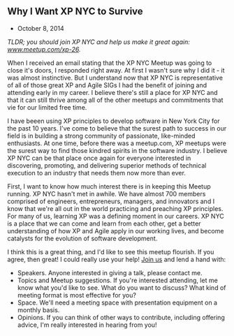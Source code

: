 ## Why I Want XP NYC to Survive
- October 8, 2014

*TLDR; you should join XP NYC and help us make it great again: www.meetup.com/xp-26.*

When I received an email stating that the XP NYC Meetup was going to close it's doors, I responded right away. At first I wasn't sure why I did it - it was almost instinctive. But I understand now that XP NYC is representative of all of those great XP and Agile SIGs I had the benefit of joining and attending early in my career. I believe there's still a place for XP NYC and that it can still thrive among all of the other meetups and commitments that vie for our limited free time.

I have beeen using XP principles to develop software in New York City for the past 10 years. I've come to believe that the surest path to success in our field is in building a strong community of passionate, like-minded enthusiasts. At one time, before there was a meetup.com, XP meetups were the surest way to find those kindred spirits in the software industry. I believe XP NYC can be that place once again for everyone interested in discovering, promoting, and delivering superior methods of technical execution to an industry that needs them now more than ever.

First, I want to know how much interest there is in keeping this Meetup running. XP NYC hasn't met in awhile. We have almost 700 members comprised of engineers, entrepreneurs, managers, and innovators and I know that we're all out in the world practicing and preaching XP principles. For many of us, learning XP was a defining moment in our careers. XP NYC is a place that we can come and learn from each other, get a better understanding of how XP and Agile apply in our working lives, and become catalysts for the evolution of software development.

I think this is a great thing, and I'd like to see this meetup flourish. If you agree, then great! I could really use your help! [Join us](www.meetup.com/xp-26) and lend a hand with:

- Speakers. Anyone interested in giving a talk, please contact me.
- Topics and Meetup suggestions. If you're interested attending, let me know what you'd like to see. What do you want to discuss? What kind of meeting format is most effective for you?
- Space. We'll need a meeting space with presentation equipment on a monthly basis.
- Opinions. If you can think of other ways to contribute, including offering advice, I'm really interested in hearing from you!

